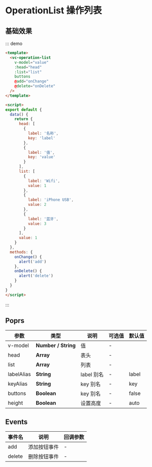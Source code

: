 
# OperationList 操作列表

## 基础效果

::: demo 
```html
<template>
  <vc-operation-list 
    v-model="value" 
    :head="head" 
    :list="list" 
    buttons
    @add="onChange"
    @delete="onDelete"
  />
</template>

<script>
export default {
  data() {
    return {
      head: [
        {
          label: '名称',
          key: 'label'
        },
        {
          label: '值',
          key: 'value'
        }
      ],
      list: [
        {
          label: 'Wifi',
          value: 1
        },
        {
          label: 'iPhone USB',
          value: 2
        },
        {
          label: '蓝牙',
          value: 3
        }
      ],
      value: 1
    }
  },
  methods: {
    onChange() {
      alert('add')
    },
    onDelete() {
      alert('delete')
    }
  }
}
</script>
```
:::


## Poprs

| 参数 | 类型 | 说明 | 可选值 | 默认值 |
|---|---|---|---|---|
| v-model | **Number / String** | 值 | - |
| head | **Array** | 表头 | - |
| list | **Array** | 列表 | - |
| labelAlias | **String** | label 别名 | - | label |
| keyAlias | **String** | key 别名 | - | key |
| buttons | **Boolean** | key 别名 | - | false |
| height | **Boolean** | 设置高度 | - | auto |

## Events

| 事件名 | 说明 | 回调参数 |
| --- | --- | --- |
| add | 添加按钮事件 | - |
| delete | 删除按钮事件 | - |
